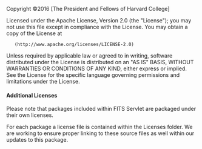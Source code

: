 Copyright ©2016 [The President and Fellows of Harvard College]

   Licensed under the Apache License, Version 2.0 (the "License");
   you may not use this file except in compliance with the License.
   You may obtain a copy of the License at

       (http://www.apache.org/licenses/LICENSE-2.0)

   Unless required by applicable law or agreed to in writing, software
   distributed under the License is distributed on an "AS IS" BASIS,
   WITHOUT WARRANTIES OR CONDITIONS OF ANY KIND, either express or implied.
   See the License for the specific language governing permissions and
   limitations under the License.

#### Additional Licenses
Please note that packages included within FITS Servlet are packaged under their own licenses.

For each package a license file is contained within the Licenses folder.  We are working to ensure
proper linking to these source files as well within our updates to this package.
